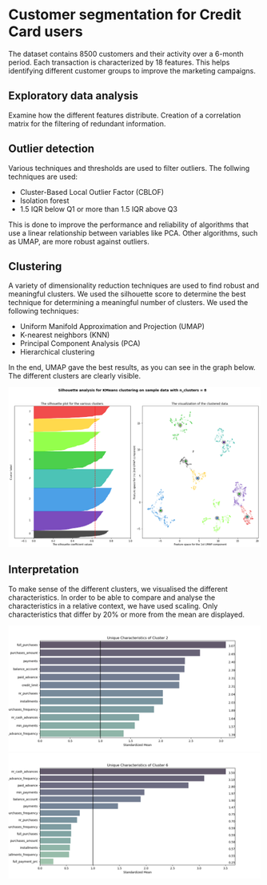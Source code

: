 # Customer segmentation for Credit Card users
The dataset contains 8500 customers and their activity over a 6-month period. Each transaction is characterized by 18 features. This helps identifying different customer groups to improve the marketing campaigns.


## Exploratory data analysis
Examine how the different features distribute. Creation of a correlation matrix for the filtering of redundant information.

## Outlier detection
Various techniques and thresholds are used to filter outliers. The follwing techniques are used: 
- Cluster-Based Local Outlier Factor (CBLOF) 
- Isolation forest
- 1.5 IQR below Q1 or more than 1.5 IQR above Q3

This is done to improve the performance and reliability of algorithms that use a linear relationship between variables like PCA. Other algorithms, such as UMAP, are more robust against outliers.

## Clustering
A variety of dimensionality reduction techniques are used to find robust and meaningful clusters. We used the silhouette score to determine the best technique for determining a meaningful number of clusters. We used the following techniques:
- Uniform Manifold Approximation and Projection (UMAP)
- K-nearest neighbors (KNN)
- Principal Component Analysis (PCA)
- Hierarchical clustering

In the end, UMAP gave the best results, as you can see in the graph below. The different clusters are clearly visible.

![Silhouette score](Micha/Silhouette_score.png)

## Interpretation
To make sense of the different clusters, we visualised the different characteristics. In order to be able to compare and analyse the characteristics in a relative context, we have used scaling. Only characteristics that differ by 20% or more from the mean are displayed.

<div style="text-align: center;">
  <p float="center">
    <img src="Micha/plot_3.png" width="600" />
    <img src="Micha/plot_7.png" width="600" /> 
  </p>
</div>
